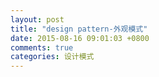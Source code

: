 ```yaml
---
layout: post
title: "design pattern-外观模式"
date: 2015-08-16 09:01:03 +0800
comments: true
categories: 设计模式
---
```

